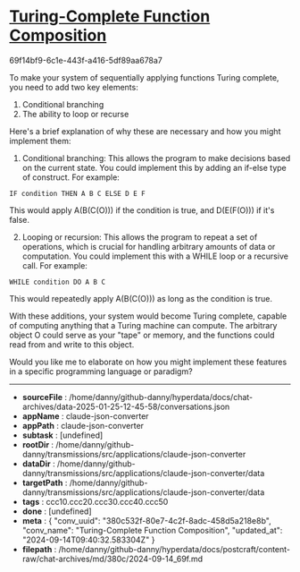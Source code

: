 # [Turing-Complete Function Composition](https://claude.ai/chat/380c532f-80e7-4c2f-8adc-458d5a218e8b)

69f14bf9-6c1e-443f-a416-5df89aa678a7

 To make your system of sequentially applying functions Turing complete, you need to add two key elements:

1. Conditional branching
2. The ability to loop or recurse

Here's a brief explanation of why these are necessary and how you might implement them:

1. Conditional branching:
This allows the program to make decisions based on the current state. You could implement this by adding an if-else type of construct. For example:

```
IF condition THEN A B C ELSE D E F
```

This would apply A(B(C(O))) if the condition is true, and D(E(F(O))) if it's false.

2. Looping or recursion:
This allows the program to repeat a set of operations, which is crucial for handling arbitrary amounts of data or computation. You could implement this with a WHILE loop or a recursive call. For example:

```
WHILE condition DO A B C
```

This would repeatedly apply A(B(C(O))) as long as the condition is true.

With these additions, your system would become Turing complete, capable of computing anything that a Turing machine can compute. The arbitrary object O could serve as your "tape" or memory, and the functions could read from and write to this object.

Would you like me to elaborate on how you might implement these features in a specific programming language or paradigm?

---

* **sourceFile** : /home/danny/github-danny/hyperdata/docs/chat-archives/data-2025-01-25-12-45-58/conversations.json
* **appName** : claude-json-converter
* **appPath** : claude-json-converter
* **subtask** : [undefined]
* **rootDir** : /home/danny/github-danny/transmissions/src/applications/claude-json-converter
* **dataDir** : /home/danny/github-danny/transmissions/src/applications/claude-json-converter/data
* **targetPath** : /home/danny/github-danny/transmissions/src/applications/claude-json-converter/data
* **tags** : ccc10.ccc20.ccc30.ccc40.ccc50
* **done** : [undefined]
* **meta** : {
  "conv_uuid": "380c532f-80e7-4c2f-8adc-458d5a218e8b",
  "conv_name": "Turing-Complete Function Composition",
  "updated_at": "2024-09-14T09:40:32.583304Z"
}
* **filepath** : /home/danny/github-danny/hyperdata/docs/postcraft/content-raw/chat-archives/md/380c/2024-09-14_69f.md